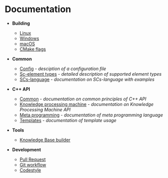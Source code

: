 # Documentation

- **Building**
    * [Linux](build/linux-build.md)
    * [Windows](build/windows-build.md)
    * [macOS](build/osx-build.md)
    * [CMake flags](build/cmake-flags.md)
- **Common**
    * [Config](other/config.md) - *desciption of a configuration file*
    * [Sc-element types](cpp/el_types.md) - *detailed description of supported element types*
    * [SCs-language](other/scs.md) - *documentation on SCs-language with examples*

- **C++ API**
    * [Common](cpp/common.md) - *documentation on common principles of C++ API*
    * [Knowledge processing machine](cpp/kpm.md) - *documentation on Knowledge Processing Machine API*
    * [Meta programming](cpp/cpp-meta.md) - *documentation of meta programming language*
    * [Templates](cpp/templates.md) - *documentation of template usage*

- **Tools**
    * [Knowledge Base builder](tools/kb_builder.md)

- **Development**
    * [Pull Request](dev/pr.md)
    * [Git workflow](dev/git-workflow.md)
    * [Codestyle](dev/codestyle.md)
